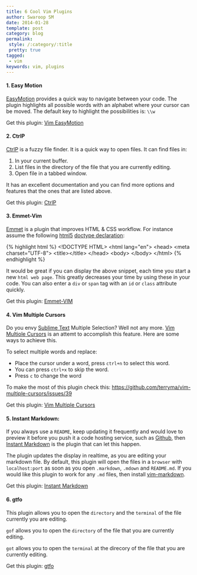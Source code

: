 ```yaml
---
title: 6 Cool Vim Plugins
author: Swaroop SM
date: 2014-01-28
template: post
category: blog
permalink:
 style: /:category/:title
 pretty: true
tagged:
 - vim
keywords: vim, plugins
---
```

#### 1. Easy Motion
[EasyMotion](https://github.com/mattn/emmet-vim) provides a quick way to navigate between your code. The plugin highlights all possible words with an alphabet where your cursor can be moved. The default key to highlight the possibilities is: `\\w`

Get this plugin: [Vim EasyMotion](https://github.com/Lokaltog/vim-easymotion)

#### 2. CtrlP
[CtrlP](https://github.com/kien/ctrlp.vim) is a fuzzy file finder. It is a quick way to open files. It can find files in:

  1. In your current buffer.
  2. List files in the directory of the file that you are currently editing.
  3. Open file in a tabbed window.

It has an excellent documentation and you can find more options and features that the ones that are listed above.

Get this plugin: [CtrlP](https://github.com/kien/ctrlp.vim)

#### 3. Emmet-Vim
[Emmet](http://emmet.io/) is a plugin that improves HTML & CSS workflow. For instance assume the following [html5](http://en.wikipedia.org/wiki/HTML5) [doctype declaration](http://en.wikipedia.org/wiki/Document_type_declaration):

{% highlight html %}
\<\!DOCTYPE HTML\>
\<html lang="en">
\<head>
	\<meta charset="UTF-8">
	\<title>\</title>
\</head>
\<body>
\</body>
\</html>
{% endhighlight %}

It would be great if you can display the above snippet, each time you start a new `html web page`. This greatly decreases your time by using these in your code. You can also enter a `div` or `span` tag with an `id` or `class` attribute quickly.

Get this plugin: [Emmet-VIM](https://github.com/mattn/emmet-vim)

#### 4. Vim Multiple Cursors
Do you envy [Sublime Text](http://sublimetext.com) Multiple Selection? Well not any more. [Vim Multiole Cursors](https://github.com/terryma/vim-multiple-cursors) is an attemt to accomplish this feature. Here are some ways to achieve this.

To select multiple words and replace:

- Place the cursor under a word, press `ctrl+n` to select this word. 
- You can press `ctrl+x` to skip the word.
- Press `c` to change the word

To make the most of this plugin check this: https://github.com/terryma/vim-multiple-cursors/issues/39

Get this plugin: [Vim Multiple Cursors](https://github.com/terryma/vim-multiple-cursors)


#### 5. Instant Markdown:
If you always use a `README`, keep updating it frequently and would love to preview it before you push it a code hosting service, such as [Github](http://github.com), then [Instant Markdown](https://github.com/suan/vim-instant-markdown) is the plugin that can let this happen.

The plugin updates the display in realtime, as you are editing your markdown file. By default, this plugin will open the files in a `browser` with `localhost:port` as soon as you open `.markdown`, `.mdown` and `README.md`. If you would like this plugin to work for any `.md` files, then install [vim-markdown](https://github.com/tpope/vim-markdown).

Get this plugin: [Instant Markdown](https://github.com/suan/vim-instant-markdown)

#### 6. gtfo
This plugin allows you to open the `directory` and the `terminal` of the file currently you are editing.

`gof` allows you to open the `directory` of the file that you are currently editing.

`got` allows you to open the `terminal` at the direcory of the file that you are currently editing.

Get this plugin: [gtfo](https://github.com/justinmk/vim-gtfo)

